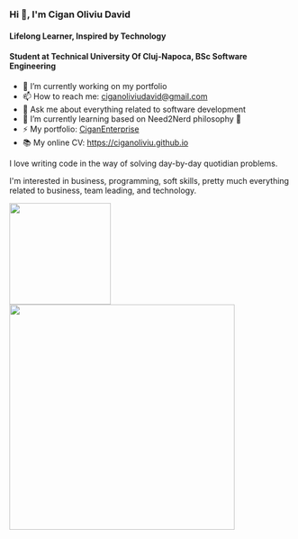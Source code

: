 ### Hi 👋, I'm Cigan Oliviu David
#### Lifelong Learner, Inspired by Technology
#### Student at Technical University Of Cluj-Napoca, BSc Software Engineering

- 🔭 I’m currently working on my portfolio
- 📫 How to reach me: ciganoliviudavid@gmail.com
- 💬 Ask me about everything related to software development
- 🚀 I’m currently learning based on Need2Nerd philosophy 🤔
- ⚡ My portfolio: [CiganEnterprise](https://github.com/CiganEnterprise)
- 📚 My online CV: https://ciganoliviu.github.io

I love writing code in the way of solving day-by-day quotidian problems.

I'm interested in business, programming, soft skills, pretty much everything related to business, team leading, and technology.

<img height="180em" src="https://github-readme-stats.vercel.app/api?username=CiganOliviu&show_icons=true&theme=radical" />

<img height="400em" src="https://activity-graph.herokuapp.com/graph?username=ciganoliviu&bg_color=1F222E&color=F8D866&line=F85D7F&point=FFFFFF&hide_border=true" />

<!--
**CiganOliviu/CiganOliviu** is a ✨ _special_ ✨ repository because its `README.md` (this file) appears on your GitHub profile.

Here are some ideas to get you started:

- 🔭 I’m currently working on ...
- 🌱 I’m currently learning ...
- 👯 I’m looking to collaborate on ...
- 🤔 I’m looking for help with ...
- 💬 Ask me about ...
- 📫 How to reach me: ...
- 😄 Pronouns: ...
- ⚡ Fun fact: ...
-->
